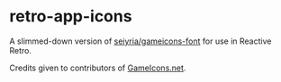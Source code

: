 # retro-app-icons
A slimmed-down version of [seiyria/gameicons-font](https://github.com/seiyria/gameicons-font) for use in Reactive Retro.

Credits given to contributors of [GameIcons.net](http://gameicons.net).
